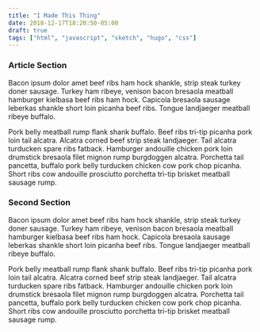 ```yaml
---
title: "I Made This Thing"
date: 2018-12-17T18:20:50-05:00
draft: true
tags: ["html", "javascript", "sketch", "hugo", "css"]
---
```


### Article Section

Bacon ipsum dolor amet beef ribs ham hock shankle, strip steak turkey doner sausage. Turkey ham ribeye, venison bacon bresaola meatball hamburger kielbasa beef ribs ham hock. Capicola bresaola sausage leberkas shankle short loin picanha beef ribs. Tongue landjaeger meatball ribeye buffalo.

Pork belly meatball rump flank shank buffalo. Beef ribs tri-tip picanha pork loin tail alcatra. Alcatra corned beef strip steak landjaeger. Tail alcatra turducken spare ribs fatback. Hamburger andouille chicken pork loin drumstick bresaola filet mignon rump burgdoggen alcatra. Porchetta tail pancetta, buffalo pork belly turducken chicken cow pork chop picanha. Short ribs cow andouille prosciutto porchetta tri-tip brisket meatball sausage rump.

### Second Section

Bacon ipsum dolor amet beef ribs ham hock shankle, strip steak turkey doner sausage. Turkey ham ribeye, venison bacon bresaola meatball hamburger kielbasa beef ribs ham hock. Capicola bresaola sausage leberkas shankle short loin picanha beef ribs. Tongue landjaeger meatball ribeye buffalo.

Pork belly meatball rump flank shank buffalo. Beef ribs tri-tip picanha pork loin tail alcatra. Alcatra corned beef strip steak landjaeger. Tail alcatra turducken spare ribs fatback. Hamburger andouille chicken pork loin drumstick bresaola filet mignon rump burgdoggen alcatra. Porchetta tail pancetta, buffalo pork belly turducken chicken cow pork chop picanha. Short ribs cow andouille prosciutto porchetta tri-tip brisket meatball sausage rump.
